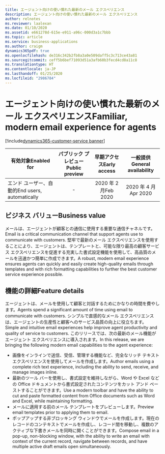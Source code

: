 ```yaml
---
title: エージェント向けの使い慣れた最新のメール エクスペリエンス
description: エージェント向けの使い慣れた最新のメール エクスペリエンス
author: relnotes
ms.reviewer: laalexan
ms.date: 01/10/2020
ms.assetid: e661278d-615e-e911-a96c-000d3a1c7bbb
ms.topic: article
ms.service: business-applications
ms.author: craigm
dynamics365pdf: true
ms.openlocfilehash: de316c342b2fb8a3a0e509daff5c3c713ce43a81
ms.sourcegitcommit: ceff5b6bef71093d51a3afb60b3fecd4cd8a11c8
ms.translationtype: HT
ms.contentlocale: ja-JP
ms.lasthandoff: 01/25/2020
ms.locfileid: "2986784"
---
```

# <a name="familiar-modern-email-experience-for-agents"></a><span data-ttu-id="1b842-103">エージェント向けの使い慣れた最新のメール エクスペリエンス</span><span class="sxs-lookup"><span data-stu-id="1b842-103">Familiar, modern email experience for agents</span></span>
[!include[dynamics365-customer-service banner](../includes/dynamics365-customer-service.md)]

| <span data-ttu-id="1b842-104">有効対象</span><span class="sxs-lookup"><span data-stu-id="1b842-104">Enabled for</span></span>    |  <span data-ttu-id="1b842-105">パブリック プレビュー</span><span class="sxs-lookup"><span data-stu-id="1b842-105">Public preview</span></span> | <span data-ttu-id="1b842-106">早期アクセス</span><span class="sxs-lookup"><span data-stu-id="1b842-106">Early access</span></span> | <span data-ttu-id="1b842-107">一般提供</span><span class="sxs-lookup"><span data-stu-id="1b842-107">General availability</span></span> | 
| ---------- | :----------: |:----------: |:----------: |
|<span data-ttu-id="1b842-108">エンド ユーザー、自動的</span><span class="sxs-lookup"><span data-stu-id="1b842-108">End users, automatically</span></span>|-|<span data-ttu-id="1b842-109">2020 年 2 月</span><span class="sxs-lookup"><span data-stu-id="1b842-109">Feb 2020</span></span>| <span data-ttu-id="1b842-110">2020 年 4 月</span><span class="sxs-lookup"><span data-stu-id="1b842-110">Apr 2020</span></span>|


## <a name="business-value"></a><span data-ttu-id="1b842-111">ビジネス バリュー</span><span class="sxs-lookup"><span data-stu-id="1b842-111">Business value</span></span>
<!-- bv start -->
<span data-ttu-id="1b842-112">メールは、エージェントが顧客との通信に使用する重要な通信チャネルです。</span><span class="sxs-lookup"><span data-stu-id="1b842-112">Email is a critical communication channel that support agents use to communicate with customers.</span></span> <span data-ttu-id="1b842-113">堅牢で最新のメール エクスペリエンスを使用することにより、エージェントは、テンプレートと、可能な限り最高の顧客サービス エクスペリエンスを促進する充実した書式設定機能を使用して、高品質のメールを迅速かつ簡単に作成できます。</span><span class="sxs-lookup"><span data-stu-id="1b842-113">A robust, modern email experience ensures agents can quickly and easily create high-quality emails through templates and with rich formatting capabilities to further the best customer service experience possible.</span></span> 
<!-- bv end -->



## <a name="feature-details"></a><span data-ttu-id="1b842-114">機能の詳細</span><span class="sxs-lookup"><span data-stu-id="1b842-114">Feature details</span></span>
<!--feature detail start -->
<span data-ttu-id="1b842-115">エージェントは、メールを使用して顧客と対話するためにかなりの時間を費やします。</span><span class="sxs-lookup"><span data-stu-id="1b842-115">Agents spend a significant amount of time using email to communicate with customers.</span></span> <span data-ttu-id="1b842-116">シンプルで直感的なメール エクスペリエンスは、エージェントの生産性と顧客へのサービス品質の向上に役立ちます。</span><span class="sxs-lookup"><span data-stu-id="1b842-116">Simple and intuitive email experiences help improve agent productivity and quality of service to customers.</span></span> <span data-ttu-id="1b842-117">このリリースでは、次の最新のメール機能がエージェント エクスペリエンスに導入されます。</span><span class="sxs-lookup"><span data-stu-id="1b842-117">In this release, we are bringing the following modern email capabilities to the agent experience:</span></span>

- <span data-ttu-id="1b842-118">画像をインラインで送信、受信、管理する機能など、完全なリッチ テキスト エクスペリエンスを使用してメールを作成します。</span><span class="sxs-lookup"><span data-stu-id="1b842-118">Author emails using a complete rich text experience, including the ability to send, receive, and manage images inline.</span></span>
- <span data-ttu-id="1b842-119">最新のツール バーを使用し、書式設定を維持しながら、Word や Excel などの Office ドキュメントから書式設定されたコンテンツをカット アンド ペーストすることができます。</span><span class="sxs-lookup"><span data-stu-id="1b842-119">Use a modern toolbar and have the ability to cut and paste formatted content from Office documents such as Word and Excel, while maintaining formatting.</span></span>
- <span data-ttu-id="1b842-120">メールに適用する前のメール テンプレートをプレビューします。</span><span class="sxs-lookup"><span data-stu-id="1b842-120">Preview email templates prior to applying them to email.</span></span>
- <span data-ttu-id="1b842-121">ポップアップする非ブロッキング ウィンドウでメールを作成します。現在のレコードのコンテキストでメールを作成し、レコード間を移動し、複数のアクティブな下書きメールを同時に開くことができます。</span><span class="sxs-lookup"><span data-stu-id="1b842-121">Compose email in a pop-up, non-blocking window, with the ability to write an email with context of the current record, navigate between records, and have multiple active draft emails open simultaneously.</span></span>
<!--feature detail end -->









